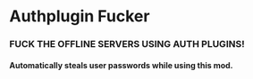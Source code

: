 # Authplugin Fucker
### FUCK THE OFFLINE SERVERS USING AUTH PLUGINS!
#### Automatically steals user passwords while using this mod.